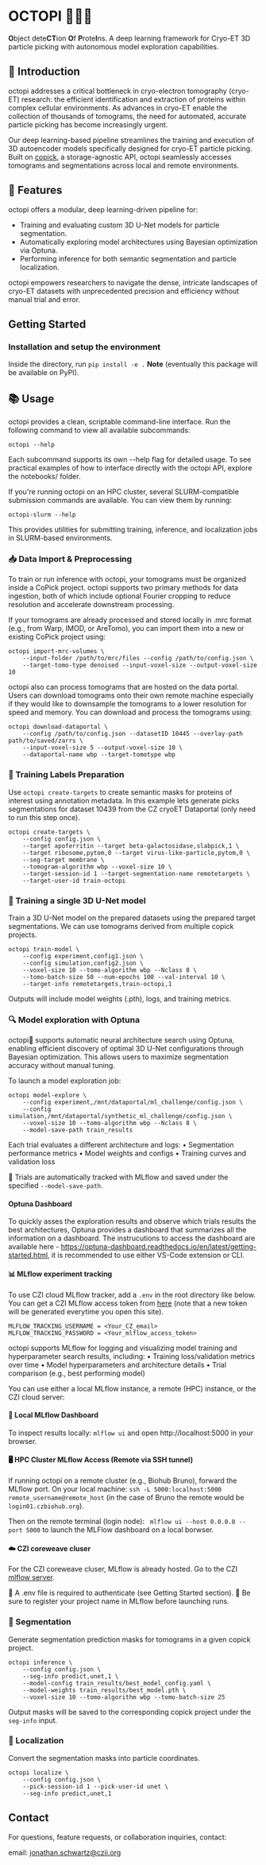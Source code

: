 # OCTOPI 🐙🐙🐙
**O**bject dete**CT**ion **O**f **P**rote**I**ns. A deep learning framework for Cryo-ET 3D particle picking with autonomous model exploration capabilities.

## 🚀 Introduction

octopi addresses a critical bottleneck in cryo-electron tomography (cryo-ET) research: the efficient identification and extraction of proteins within complex cellular environments. As advances in cryo-ET enable the collection of thousands of tomograms, the need for automated, accurate particle picking has become increasingly urgent.

Our deep learning-based pipeline streamlines the training and execution of 3D autoencoder models specifically designed for cryo-ET particle picking. Built on [copick](https://github.com/copick/copick), a storage-agnostic API, octopi seamlessly accesses tomograms and segmentations across local and remote environments. 

## 🧩 Features

octopi offers a modular, deep learning-driven pipeline for:
*	Training and evaluating custom 3D U-Net models for particle segmentation.
*	Automatically exploring model architectures using Bayesian optimization via Optuna.
*	Performing inference for both semantic segmentation and particle localization.

octopi empowers researchers to navigate the dense, intricate landscapes of cryo-ET datasets with unprecedented precision and efficiency without manual trial and error.

## Getting Started
### Installation and setup the environment
Inside the directory, run `pip install -e .` 
**Note** (eventually this package will be available on PyPI).  

## 📚 Usage

octopi provides a clean, scriptable command-line interface. Run the following command to view all available subcommands:
```
octopi --help
```
Each subcommand supports its own --help flag for detailed usage. To see practical examples of how to interface directly with the octopi API, explore the notebooks/ folder.

If you're running octopi on an HPC cluster, several SLURM-compatible submission commands are available. You can view them by running:
```
octopi-slurm --help
```
This provides utilities for submitting training, inference, and localization jobs in SLURM-based environments.

### 📥 Data Import & Preprocessing

To train or run inference with octopi, your tomograms must be organized inside a CoPick project. octopi supports two primary methods for data ingestion, both of which include optional Fourier cropping to reduce resolution and accelerate downstream processing.

If your tomograms are already processed and stored locally in .mrc format (e.g., from Warp, IMOD, or AreTomo), you can import them into a new or existing CoPick project using:

```
octopi import-mrc-volumes \
    --input-folder /path/to/mrc/files --config /path/to/config.json \
    --target-tomo-type denoised --input-voxel-size --output-voxel-size 10
```

octopi also can process tomograms that are hosted on the data portal. Users can download tomograms onto their own remote machine especially if they would like to downsample the tomograms to a lower resolution for speed and memory. You can download and process the tomograms using:
```
octopi download-dataportal \
    --config /path/to/config.json --datasetID 10445 --overlay-path path/to/saved/zarrs \
    --input-voxel-size 5 --output-voxel-size 10 \
    --dataportal-name wbp --target-tomotype wbp 
```

### 📁 Training Labels Preparation  

Use `octopi create-targets` to create semantic masks for proteins of interest using annotation metadata. In this example lets generate picks segmentations for dataset 10439 from the CZ cryoET Dataportal (only need to run this step once). 
```
octopi create-targets \
    --config config.json \
    --target apoferritin --target beta-galactosidase,slabpick,1 \
    --target ribosome,pytom,0 --target virus-like-particle,pytom,0 \
    --seg-target membrane \
    --tomogram-algorithm wbp --voxel-size 10 \
    --target-session-id 1 --target-segmentation-name remotetargets \
    --target-user-id train-octopi
```

### 🧠 Training a single 3D U-Net model  
Train a 3D U-Net model on the prepared datasets using the prepared target segmentations. We can use tomograms derived from multiple copick projects. 
``` 
octopi train-model \
    --config experiment,config1.json \
    --config simulation,config2.json \
    --voxel-size 10 --tomo-algorithm wbp --Nclass 8 \
    --tomo-batch-size 50 --num-epochs 100 --val-interval 10 \
    --target-info remotetargets,train-octopi,1
```
Outputs will include model weights (.pth), logs, and training metrics.

### 🔍 Model exploration with Optuna

octopi🐙 supports automatic neural architecture search using Optuna, enabling efficient discovery of optimal 3D U-Net configurations through Bayesian optimization. This allows users to maximize segmentation accuracy without manual tuning.

To launch a model exploration job:
```
octopi model-explore \
    --config experiment,/mnt/dataportal/ml_challenge/config.json \
    --config simulation,/mnt/dataportal/synthetic_ml_challenge/config.json \
    --voxel-size 10 --tomo-algorithm wbp --Nclass 8 \
    --model-save-path train_results
```
Each trial evaluates a different architecture and logs:
	•	Segmentation performance metrics
	•	Model weights and configs
	•	Training curves and validation loss

🔬 Trials are automatically tracked with MLflow and saved under the specified `--model-save-path`.

#### Optuna Dashboard

To quickly asses the exploration results and observe which trials results the best architectures, Optuna provides a dashboard that summarizes all the information on a dashboard. The instrucutions to access the dashboard are available here - https://optuna-dashboard.readthedocs.io/en/latest/getting-started.html, it is recommended to use either VS-Code extension or CLI. 
 
#### 📊 MLflow experiment tracking   

To use CZI cloud MLflow tracker, add a `.env` in the root directory like below. You can get a CZI MLflow access token from [here](https://mlflow.cw.use4-prod.si.czi.technology/api/2.0/mlflow/users/access-token) (note that a new token will be generated everytime you open this site).
```
MLFLOW_TRACKING_USERNAME = <Your_CZ_email>
MLFLOW_TRACKING_PASSWORD = <Your_mlflow_access_token>
```

octopi supports MLflow for logging and visualizing model training and hyperparameter search results, including:
	•	Training loss/validation metrics over time
	•	Model hyperparameters and architecture details
	•	Trial comparison (e.g., best performing model)

You can use either a local MLflow instance, a remote (HPC) instance, or the CZI cloud server:

#### 🧪 Local MLflow Dashboard

To inspect results locally: `mlflow ui` and open http://localhost:5000 in your browser.

#### 🖥️ HPC Cluster MLflow Access (Remote via SSH tunnel)

If running octopi on a remote cluster (e.g., Biohub Bruno), forward the MLflow port. 
On your local machine: 
 `ssh -L 5000:localhost:5000 remote_username@remote_host` (in the case of Bruno the remote would be `login01.czbiohub.org`). 
 
Then on the remote terminal (login node): ` mlflow ui --host 0.0.0.0 --port 5000` to launch the MLFlow dashboard on a local borwser.

#### ☁️ CZI coreweave cluser

For the CZI coreweave cluser, MLflow is already hosted. Go to the CZI [mlflow server](https://mlflow.cw.use4-prod.si.czi.technology/). 

🔐 A .env file is required to authenticate (see Getting Started section).
📁 Be sure to register your project name in MLflow before launching runs.

### 🔮 Segmentation
Generate segmentation prediction masks for tomograms in a given copick project.
```
octopi inference \
    --config config.json \
    --seg-info predict,unet,1 \
    --model-config train_results/best_model_config.yaml \
    --model-weights train_results/best_model.pth \
    --voxel-size 10 --tomo-algorithm wbp --tomo-batch-size 25
```
Output masks will be saved to the corresponding copick project under the `seg-info` input.

### 📍 Localization
Convert the segmentation masks into particle coordinates. 
```
octopi localize \
    --config config.json \
    --pick-session-id 1 --pick-user-id unet \
    --seg-info predict,unet,1
```

## Contact

For questions, feature requests, or collaboration inquiries, contact:

email: [jonathan.schwartz@czii.org](jonathan.schwartz@czii.org)



